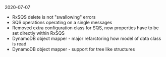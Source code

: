 2020-07-07 
* RxSQS delete is not "swallowing" errors
* SQS operations operating on a single messages
* Removed extra configuration class for SQS, now properties have to be set 
    directly within RxSQS
* DynamoDB object mapper - major refarctoring how model of data class is read
* DynamoDB object mapper - support for tree like structures
